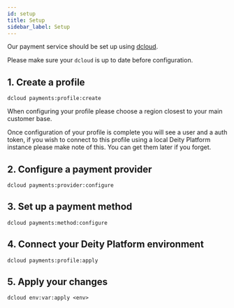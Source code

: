 ```yaml
---
id: setup
title: Setup
sidebar_label: Setup
---
```


Our payment service should be set up using [dcloud](/docs/next/platform/cloud/dcloud).

Please make sure your `dcloud` is up to date before configuration.

## 1. Create a profile

`dcloud payments:profile:create`

When configuring your profile please choose a region closest to your main customer base.

Once configuration of your profile is complete you will see a user and a auth token, if you wish to connect to this profile using a local Deity Platform instance please make note of this. You can get them later if you forget.

## 2. Configure a payment provider

`dcloud payments:provider:configure`

## 3. Set up a payment method

`dcloud payments:method:configure`

## 4. Connect your Deity Platform environment

`dcloud payments:profile:apply`

## 5. Apply your changes

`dcloud env:var:apply <env>`
